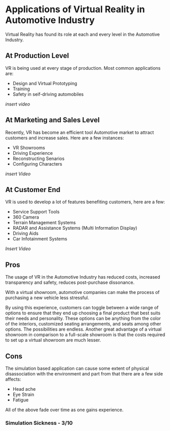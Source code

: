 # Applications of Virtual Reality in Automotive Industry

Virtual Reality has found its role at each and every level in the Automotive Industry. 

## At Production Level

VR is being used at every stage of production. Most common applications are:
- Design and Virtual Prototyping
- Training
- Safety in seif-driving automobiles

*insert video*

## At Marketing and Sales Level

Recently, VR has become an efficient tool Automotive market to attract customers and increase sales. Here are a few instances:
- VR Showrooms
- Driving Experience
- Reconstructing Senarios
- Configuring Characters

*insert Video*

## At Customer End

VR is used to develop a lot of features benefiting customers, here are a few:
- Service Support Tools
- 360 Camera
- Terrain Management Systems
- RADAR and Assistance Systems (Multi Information Display)
- Driving Aids
- Car Infotainment Systems

*Insert Video*

## Pros

The usage of VR in the Automotive Industry has reduced costs, increased transparency and safety, reduces post-purchase dissonance.

With a virtual showroom, automotive companies can make the process of purchasing a new vehicle less stressful.

By using this experience, customers can toggle between a wide range of options to ensure that they end up choosing a final product that best suits their needs and personality. These options can be anything from the color of the interiors, customized seating arrangements, and seats among other options. The possibilities are endless. Another great advantage of a virtual showroom in comparison to a full-scale showroom is that the costs required to set up a virtual showroom are much lesser.

## Cons

The simulation based application can cause some extent of physical disassociation with the environment and part from that there are a few side affects:
- Head ache
- Eye Strain
- Fatigue

All of the above fade over time as one gains experience.

### Simulation Sickness - 3/10
